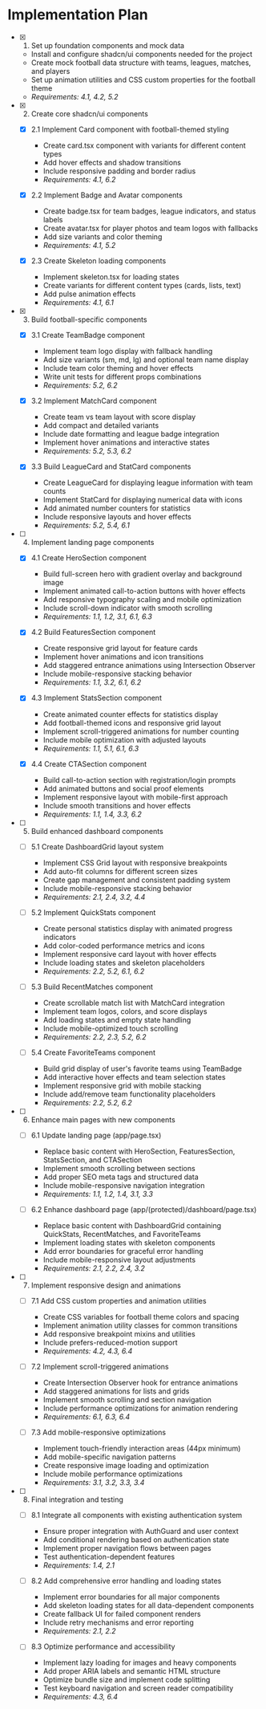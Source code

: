# Implementation Plan

- [x] 1. Set up foundation components and mock data

  - Install and configure shadcn/ui components needed for the project
  - Create mock football data structure with teams, leagues, matches, and players
  - Set up animation utilities and CSS custom properties for the football theme
  - _Requirements: 4.1, 4.2, 5.2_

- [x] 2. Create core shadcn/ui components

  - [x] 2.1 Implement Card component with football-themed styling

    - Create card.tsx component with variants for different content types
    - Add hover effects and shadow transitions
    - Include responsive padding and border radius
    - _Requirements: 4.1, 6.2_

  - [x] 2.2 Implement Badge and Avatar components

    - Create badge.tsx for team badges, league indicators, and status labels
    - Create avatar.tsx for player photos and team logos with fallbacks
    - Add size variants and color theming
    - _Requirements: 4.1, 5.2_

  - [x] 2.3 Create Skeleton loading components

    - Implement skeleton.tsx for loading states
    - Create variants for different content types (cards, lists, text)
    - Add pulse animation effects
    - _Requirements: 4.1, 6.1_

- [x] 3. Build football-specific components

  - [x] 3.1 Create TeamBadge component

    - Implement team logo display with fallback handling
    - Add size variants (sm, md, lg) and optional team name display
    - Include team color theming and hover effects
    - Write unit tests for different props combinations
    - _Requirements: 5.2, 6.2_

  - [x] 3.2 Implement MatchCard component

    - Create team vs team layout with score display
    - Add compact and detailed variants
    - Include date formatting and league badge integration
    - Implement hover animations and interactive states
    - _Requirements: 5.2, 5.3, 6.2_

  - [x] 3.3 Build LeagueCard and StatCard components

    - Create LeagueCard for displaying league information with team counts
    - Implement StatCard for displaying numerical data with icons
    - Add animated number counters for statistics
    - Include responsive layouts and hover effects
    - _Requirements: 5.2, 5.4, 6.1_

- [ ] 4. Implement landing page components

  - [x] 4.1 Create HeroSection component

    - Build full-screen hero with gradient overlay and background image
    - Implement animated call-to-action buttons with hover effects
    - Add responsive typography scaling and mobile optimization
    - Include scroll-down indicator with smooth scrolling
    - _Requirements: 1.1, 1.2, 3.1, 6.1, 6.3_

  - [x] 4.2 Build FeaturesSection component

    - Create responsive grid layout for feature cards
    - Implement hover animations and icon transitions
    - Add staggered entrance animations using Intersection Observer
    - Include mobile-responsive stacking behavior
    - _Requirements: 1.1, 3.2, 6.1, 6.2_

  - [x] 4.3 Implement StatsSection component

    - Create animated counter effects for statistics display
    - Add football-themed icons and responsive grid layout
    - Implement scroll-triggered animations for number counting
    - Include mobile optimization with adjusted layouts
    - _Requirements: 1.1, 5.1, 6.1, 6.3_

  - [x] 4.4 Create CTASection component

    - Build call-to-action section with registration/login prompts
    - Add animated buttons and social proof elements
    - Implement responsive layout with mobile-first approach
    - Include smooth transitions and hover effects
    - _Requirements: 1.1, 1.4, 3.3, 6.2_

- [ ] 5. Build enhanced dashboard components

  - [ ] 5.1 Create DashboardGrid layout system

    - Implement CSS Grid layout with responsive breakpoints
    - Add auto-fit columns for different screen sizes
    - Create gap management and consistent padding system
    - Include mobile-responsive stacking behavior
    - _Requirements: 2.1, 2.4, 3.2, 4.4_

  - [ ] 5.2 Implement QuickStats component

    - Create personal statistics display with animated progress indicators
    - Add color-coded performance metrics and icons
    - Implement responsive card layout with hover effects
    - Include loading states and skeleton placeholders
    - _Requirements: 2.2, 5.2, 6.1, 6.2_

  - [ ] 5.3 Build RecentMatches component

    - Create scrollable match list with MatchCard integration
    - Implement team logos, colors, and score displays
    - Add loading states and empty state handling
    - Include mobile-optimized touch scrolling
    - _Requirements: 2.2, 2.3, 5.2, 6.2_

  - [ ] 5.4 Create FavoriteTeams component
    - Build grid display of user's favorite teams using TeamBadge
    - Add interactive hover effects and team selection states
    - Implement responsive grid with mobile stacking
    - Include add/remove team functionality placeholders
    - _Requirements: 2.2, 5.2, 6.2_

- [ ] 6. Enhance main pages with new components

  - [ ] 6.1 Update landing page (app/page.tsx)

    - Replace basic content with HeroSection, FeaturesSection, StatsSection, and CTASection
    - Implement smooth scrolling between sections
    - Add proper SEO meta tags and structured data
    - Include mobile-responsive navigation integration
    - _Requirements: 1.1, 1.2, 1.4, 3.1, 3.3_

  - [ ] 6.2 Enhance dashboard page (app/(protected)/dashboard/page.tsx)
    - Replace basic content with DashboardGrid containing QuickStats, RecentMatches, and FavoriteTeams
    - Implement loading states with skeleton components
    - Add error boundaries for graceful error handling
    - Include mobile-responsive layout adjustments
    - _Requirements: 2.1, 2.2, 2.4, 3.2_

- [ ] 7. Implement responsive design and animations

  - [ ] 7.1 Add CSS custom properties and animation utilities

    - Create CSS variables for football theme colors and spacing
    - Implement animation utility classes for common transitions
    - Add responsive breakpoint mixins and utilities
    - Include prefers-reduced-motion support
    - _Requirements: 4.2, 4.3, 6.4_

  - [ ] 7.2 Implement scroll-triggered animations

    - Create Intersection Observer hook for entrance animations
    - Add staggered animations for lists and grids
    - Implement smooth scrolling and section navigation
    - Include performance optimizations for animation rendering
    - _Requirements: 6.1, 6.3, 6.4_

  - [ ] 7.3 Add mobile-responsive optimizations
    - Implement touch-friendly interaction areas (44px minimum)
    - Add mobile-specific navigation patterns
    - Create responsive image loading and optimization
    - Include mobile performance optimizations
    - _Requirements: 3.1, 3.2, 3.3, 3.4_

- [ ] 8. Final integration and testing

  - [ ] 8.1 Integrate all components with existing authentication system

    - Ensure proper integration with AuthGuard and user context
    - Add conditional rendering based on authentication state
    - Implement proper navigation flows between pages
    - Test authentication-dependent features
    - _Requirements: 1.4, 2.1_

  - [ ] 8.2 Add comprehensive error handling and loading states

    - Implement error boundaries for all major components
    - Add skeleton loading states for all data-dependent components
    - Create fallback UI for failed component renders
    - Include retry mechanisms and error reporting
    - _Requirements: 2.1, 2.2_

  - [ ] 8.3 Optimize performance and accessibility
    - Implement lazy loading for images and heavy components
    - Add proper ARIA labels and semantic HTML structure
    - Optimize bundle size and implement code splitting
    - Test keyboard navigation and screen reader compatibility
    - _Requirements: 4.3, 6.4_
